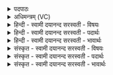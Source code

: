 <details><summary>पदपाठः</summary>

प्रत्यु॑ष्ट॒मिति॒ प्रति॑ऽउष्टम्। रक्षः॑। प्रत्यु॑ष्टा॒ इति॒ प्रति॑ऽउष्टाः। अरा॑तयः। निष्ट॑प्तम्। निस्त॑प्त॒मिति॒। निःऽत॑प्तम्। रक्षः॑। निष्ट॑प्ताः। निस्त॑प्ता॒ इति॒ निःऽत॑प्ताः। अरा॑तयः। उ॒रु। अ॒न्तरि॑क्षम्। अनु॑ऽए॒मि॒। ७।
</details>

<details><summary>अधिमन्त्रम् (VC)</summary>

- यज्ञो देवता
- परमेष्ठी प्रजापतिर्ऋषिः
- प्राजापत्या जगती
- निषादः
</details>

<details><summary>हिन्दी - स्वामी दयानन्द सरस्वती  - विषयः</summary>

सब मनुष्यों को उचित है कि दुष्ट गुण और दुष्ट स्वभाववाले मनुष्यों का निषेध करें, इस बात का उपदेश अगले मन्त्र में किया है ॥
</details>

<details><summary>हिन्दी - स्वामी दयानन्द सरस्वती  - पदार्थः</summary>

पदार्थान्वयभाषाः -  मुझ को चाहिये कि पुरुषार्थ के साथ (रक्षः) दुष्ट गुण और दुष्ट स्वभाववाले मनुष्य को (प्रत्युष्टम्) निश्चय करके निर्मूल करूँ तथा (अरातयः) जो राति अर्थात् दान आदि धर्म से रहित दयाहीन दुष्ट शत्रु हैं, उनको (प्रत्युष्टाः) प्रत्यक्ष निर्मूल (रक्षः) वा दुष्ट स्वभाव, दुष्टगुण, विद्याविरोधी, स्वार्थी मनुष्य और (निष्टप्तम्) (अरातयः) छलयुक्त होके विद्या के ग्रहण वा दान से रहित दुष्ट प्राणियों को (निष्टप्ताः) निरन्तर सन्तापयुक्त करूँ। इस प्रकार करके (अन्तरिक्षम्) सुख के सिद्ध करनेवाले उत्तम स्थान और (उरु) अपार सुख को (अन्वेमि) प्राप्त होऊँ ॥७॥
</details>

<details><summary>हिन्दी - स्वामी दयानन्द सरस्वती  - भावार्थः</summary>

भावार्थभाषाः -  ईश्वर आज्ञा देता है कि सब मनुष्यों को अपना दुष्ट स्वभाव छोड़कर विद्या और धर्म के उपदेश से औरों को भी दुष्टता आदि अधर्म के व्यवहारों से अलग करना चाहिये तथा उन को बहु प्रकार का ज्ञान और सुख देकर सब मनुष्य आदि प्राणियों को विद्या, धर्म, पुरुषार्थ और नाना प्रकार के सुखों से युक्त करना चाहिये ॥७॥
</details>

<details><summary>संस्कृत - स्वामी दयानन्द सरस्वती  - विषयः</summary>

सर्वैर्दुष्टगुणानां दुष्टमनुष्याणां च निषेधः कर्त्तव्य इत्युपदिश्यते ॥
</details>

<details><summary>संस्कृत - स्वामी दयानन्द सरस्वती  - पदार्थः</summary>

पदार्थान्वयभाषाः -  मया रक्षः प्रत्युष्टमरातयः प्रत्युष्टा रक्षो निष्टप्तमरातयो निष्टप्ताः पुरुषार्थेन सदैव कार्य्याः। एवं कृत्वान्तरिक्षमुरु बहुसुखं चान्वेमि ॥७॥
</details>

<details><summary>संस्कृत - स्वामी दयानन्द सरस्वती  - भावार्थः</summary>

भावार्थभाषाः -  इदमीश्वर आज्ञापयति सर्वैर्मनुष्यैः स्वकीयं दुष्टस्वभावं त्यक्त्वाऽन्येषामपि विद्याधर्मोपदेशेन त्याजयित्वा दुष्टस्वभावान् मनुष्यांश्च निवार्य्य बहुविधं ज्ञानं सुखं च संपाद्य विद्याधर्मपुरुषार्थान्विताः सुखिनः सर्वे प्राणिनः सदा संपादनीयाः ॥७॥
</details>